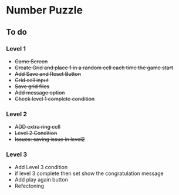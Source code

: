 # Number Puzzle

## To do
### Level 1
- <strike>Game Screen</strike>
- <strike>Create Grid and place 1 in a random cell each time the game start</strike>
- <strike>Add Save and Reset Button</strike> 
- <strike>Grid cell input</strike>
- <strike>Save grid files</strike>
- <strike>Add message option</strike>
- <strike>Check level 1  complete condition</strike>


### Level 2
- <strike>ADD extra ring cell</strike>
- <strike>Level 2 Condition</strike>
- <strike>Issues: saving issue in level2</strike>

### Level 3
- Add Level 3 condition
- if level 3 complete then set show the congratulation message
- Add play again button
- Refectoning
